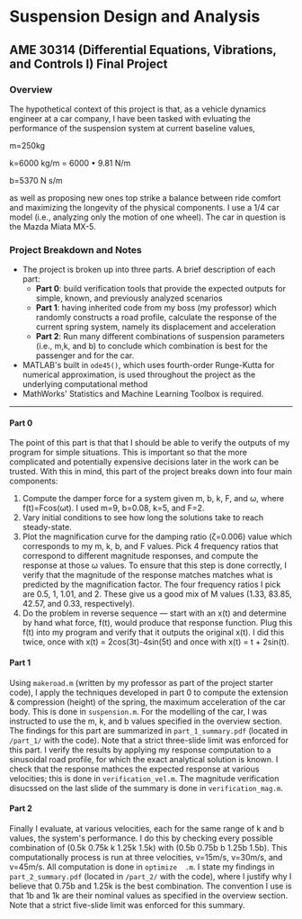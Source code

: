 # Suspension Design and Analysis 
## AME 30314 (Differential Equations, Vibrations, and Controls I) Final Project

### Overview
The hypothetical context of this project is that, as a vehicle dynamics engineer at a car company, I have been tasked with evluating the performance of the suspension system at current baseline values,

m=250kg

k=6000 kg/m = 6000 • 9.81 N/m

b=5370 N s/m

as well as proposing new ones top strike a balance between ride comfort and maximizing the longevity of the physical components. I use a 1/4 car model (i.e., analyzing only the motion of one wheel). The car in question is the Mazda Miata MX-5.



### Project Breakdown and Notes
* The project is broken up into three parts. A brief description of each part:
    * __Part 0__: build verification tools that provide the expected outputs for simple, known, and previously analyzed scenarios
    * __Part 1__: having inherited code from my boss (my professor) which randomly constructs a road profile, calculate the response of the current spring system, namely its displacement and acceleration
    * __Part 2__: Run many different combinations of suspension parameters (i.e., m,k, and b) to conclude which combination is best for the passenger and for the car.
* MATLAB's built in `ode45()`, which uses fourth-order Runge-Kutta for numerical approximation, is used throughout the project as the underlying computational method
* MathWorks' Statistics and Machine Learning Toolbox is required.

---

#### Part 0
The point of this part is that that I should be able to verify the outputs of my program for simple situations. This is important so that the more complicated and potentially expensive decisions later in the work can be trusted. With this in mind, this part of the project breaks down into four main components:
1. Compute the damper force for a system given m, b, k, F, and ω, where f(t)=Fcos(ωt). I used m=9, b=0.08, k=5, and F=2.
2. Vary initial conditions to see how long the solutions take to reach steady-state.
3. Plot the magnification curve for the damping ratio (ζ=0.006) value which corresponds to my m, k, b, and F values. Pick 4 frequency ratios that correspond to different magnitude responses, and compute the response at those ω values. To ensure that this step is done correctly, I verify that the magnitude of the response matches matches what is predicted by the magnification factor. The four frequency ratios I pick are 0.5, 1, 1.01, and 2. These give us
a good mix of M values (1.33, 83.85, 42.57, and 0.33, respectively).
4. Do the problem in reverse sequence — start with an x(t) and determine by hand what force, f(t), would produce that response function. Plug this f(t) into my program and verify that it outputs the original x(t). I did this twice, once with x(t) = 2cos(3t)-4sin(5t) and once with x(t) = t + 2sin(t).

#### Part 1
Using `makeroad.m` (written by my professor as part of the project starter code), I apply the techniques developed in part 0 to compute the extension & compression (height) of the spring, the maximum acceleration of the car body. This is done in `suspension.m`. For the modelling of the car, I was instructed to use the m, k, and b values specified in the overview section. The findings for this part are summarized in `part_1_summary.pdf` (located in `/part_1/` with the code). Note that a strict three-slide limit was enforced for this part. I verify the results by applying my response computation to a sinusoidal road profile, for which the exact analytical solution is known. I check that the response mathces the expected response at various velocities; this is done in `verification_vel.m`. The magnitude verification disucssed on the last slide of the summary is done in `verification_mag.m`.

#### Part 2
Finally I evaluate, at various velocities, each for the same range of k and b values, the system's performance. I do this by checking every possible combination of (0.5k 0.75k k 1.25k 1.5k) with (0.5b 0.75b b 1.25b 1.5b). This computationally process is run at three velocities, v=15m/s, v=30m/s, and v=45m/s. All computation is done in `optimize  .m`. I state my findings in `part_2_summary.pdf` (located in `/part_2/` with the code), where I justify why I believe that 0.75b and 1.25k is the best combination. The convention I use is that 1b and 1k are their nominal values as specified in the overview section. Note that a strict five-slide limit was enforced for this summary.

